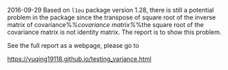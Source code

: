 2016-09-29
Based on `l1ou` package version 1.28, there is still a potential problem in the package since
the transpose of square root of the inverse matrix of covariance%*%covariance matrix%*%the square root of the covariance matrix 
is not identity matrix. The report is to show this problem.

See the full report as a webpage, please go to

https://yuqing19118.github.io/testing_variance.html
